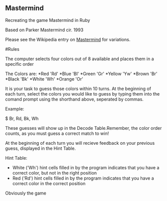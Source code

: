 Mastermind
----------
Recreating the game Mastermind in Ruby

Based on Parker Mastermind cir. 1993

Please see the Wikipedia entry on [Mastermind](http://example.com) for variations.

#Rules

The computer selects four colors out of 8 available and places them in a specific order

The Colors are:
  *Red 'Rd'
  *Blue 'Bl'
  *Green 'Gr'
  *Yellow 'Yw'
  *Brown 'Br'
  *Black 'Bk'
  *White 'Wh'
  *Orange 'Or'

It is your task to guess those colors within 10 turns. At the beginning of each turn, select the colors you would like to guess by typing them into the comand prompt using the shorthand above, seperated by commas.

Example:

$ Br, Rd, Bk, Wh

These guesses will show up in the Decode Table.Remember, the color order counts, as you must guess a correct match to win!

At the beginning of each turn you will recieve feedback on your previous guess, 
displayed in the Hint Table.

Hint Table:

  * White ('Wh') hint cells filled in by the program indicates that you have a correct color, but not in the right position
  * Red ('Rd') hint cells filled in by the program indicates that you have a correct color in the correct position

Obviously the game 